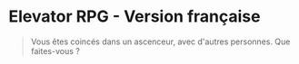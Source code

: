 # Elevator RPG - Version française

> Vous êtes coincés dans un ascenceur, avec d'autres personnes. Que faites-vous ?


